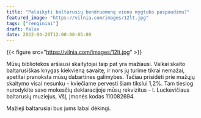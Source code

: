 ```yaml
---
title: "Palaikyti baltarusių bendruomenę vienu mygtuko paspaudimu?"
featured_image: "https://vilnia.com/images/12lt.jpg"
tags: ["renginiai"]
draft: false
date: 2022-04-20T12:00:00-05:00
---
```


{{< figure src="https://vilnia.com/images/12lt.jpg" >}}

Mūsų bibliotekos aršiausi skaitytojai taip pat yra mažiausi. Vaikai skaito baltarusiškas knygas kiekvieną savaitę, ir nors jų turime tikrai nemažai, apetitai pranoksta mūsų dabartines galimybes.
Tačiau prisidėti prie mažųjų skaitymo visai nesunku - kviečiame pervesti šiam tikslui 1,2%. Tam tiesiog nurodykite savo mokesčių deklaracijoje mūsų rekvizitus - I. Luckevičiaus baltarusių muziejus, VšĮ, Įmonės kodas 110082694. 

Mažieji baltarusiai bus jums labai dėkingi.